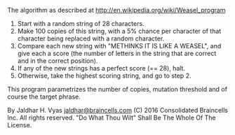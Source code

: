 The algorithm as described at http://en.wikipedia.org/wiki/Weasel_program

1. Start with a random string of 28 characters.
2. Make 100 copies of this string, with a 5% chance per character of that
   character being replaced with a random character.
3. Compare each new string with "METHINKS IT IS LIKE A WEASEL", and give
   each a score (the number of letters in the string that are correct and
   in the correct position).
4. If any of the new strings has a perfect score (== 28), halt.
5. Otherwise, take the highest scoring string, and go to step 2.

This program parametrizes the number of copies, mutation threshold and
of course the target phrase.

By Jaldhar H. Vyas <jaldhar@braincells.com>
(C) 2016 Consolidated Braincells Inc.  All rights reserved.
"Do What Thou Wilt" Shall Be The Whole Of The License.
